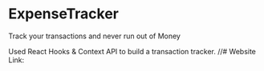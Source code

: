 # ExpenseTracker
Track your transactions and never run out of Money

Used React Hooks & Context API to build a transaction tracker. 
//# Website Link:


